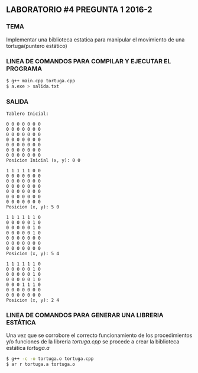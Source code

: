## LABORATORIO #4 PREGUNTA 1 2016-2

### TEMA
Implementar una biblioteca estatica para manipular el movimiento de una tortuga(puntero estático)

### LINEA DE COMANDOS PARA COMPILAR Y EJECUTAR EL PROGRAMA
```sh
$ g++ main.cpp tortuga.cpp
$ a.exe > salida.txt
```

### SALIDA
```
Tablero Inicial: 

0 0 0 0 0 0 0 
0 0 0 0 0 0 0 
0 0 0 0 0 0 0 
0 0 0 0 0 0 0 
0 0 0 0 0 0 0 
0 0 0 0 0 0 0 
0 0 0 0 0 0 0 
Posicion Inicial (x, y): 0 0

1 1 1 1 1 0 0 
0 0 0 0 0 0 0 
0 0 0 0 0 0 0 
0 0 0 0 0 0 0 
0 0 0 0 0 0 0 
0 0 0 0 0 0 0 
0 0 0 0 0 0 0 
Posicion (x, y): 5 0

1 1 1 1 1 1 0 
0 0 0 0 0 1 0 
0 0 0 0 0 1 0 
0 0 0 0 0 1 0 
0 0 0 0 0 0 0 
0 0 0 0 0 0 0 
0 0 0 0 0 0 0 
Posicion (x, y): 5 4

1 1 1 1 1 1 0 
0 0 0 0 0 1 0 
0 0 0 0 0 1 0 
0 0 0 0 0 1 0 
0 0 0 1 1 1 0 
0 0 0 0 0 0 0 
0 0 0 0 0 0 0 
Posicion (x, y): 2 4
```

### LINEA DE COMANDOS PARA GENERAR UNA LIBRERIA ESTÁTICA
Una vez que se corrobore el correcto funcionamiento de los procedimientos y/o funciones de la libreria *tortuga.cpp* se procede a crear la biblioteca estática *tortuga.a* 
```sh
$ g++ -c -o tortuga.o tortuga.cpp
$ ar r tortuga.a tortuga.o
```